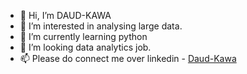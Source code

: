 - 👋 Hi, I’m DAUD-KAWA
- 👀 I’m interested in analysing large data.
- 🌱 I’m currently learning python
- 💞️ I’m looking data analytics job.
-  📫 Please do connect me over linkedin - [Daud-Kawa](www.linkedin.com/in/daud-kawa)

<!---
DAUD-KAWA/DAUD-KAWA is a ✨ special ✨ repository because its `README.md` (this file) appears on your GitHub profile.
You can click the Preview link to take a look at your changes.
--->
